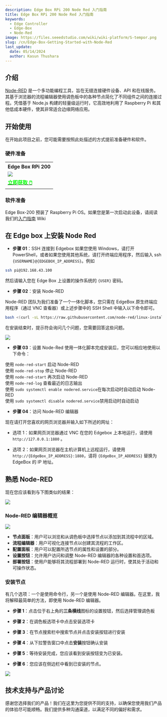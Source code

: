 ```yaml
---
description: Edge Box RPi 200 Node Red 入门指南
title: Edge Box RPi 200 Node Red 入门指南
keywords:
  - Edge Controller
  - Edge-Box
  - Node-Red
image: https://files.seeedstudio.com/wiki/wiki-platform/S-tempor.png
slug: /cn/Edge-Box-Getting-Started-with-Node-Red
last_update:
  date: 05/14/2024
  author: Kasun Thushara
---
```

## 介绍

[Node-RED](https://nodered.org/) 是一个多功能编程工具，旨在无缝连接硬件设备、API 和在线服务。其基于浏览器的流程编辑器使用调色板中的各种节点简化了不同组件之间的连接过程。凭借基于 Node.js 构建的轻量级运行时，它高效地利用了 Raspberry Pi 和其他低成本硬件，使其非常适合边缘网络应用。

## 开始使用

在开始此项目之前，您可能需要按照此处描述的方式提前准备硬件和软件。

### 硬件准备

<div class="table-center">
 <table class="table-nobg">
    <tr class="table-trnobg">
      <th class="table-trnobg">Edge Box RPi 200</th>
  </tr>
    <tr class="table-trnobg"></tr>
  <tr class="table-trnobg">
   <td class="table-trnobg"><div style={{textAlign:'center'}}><img src="https://media-cdn.seeedstudio.com/media/catalog/product/cache/bb49d3ec4ee05b6f018e93f896b8a25d/1/-/1-102991599_edgebox-rpi-200-first.jpg" style={{width:300, height:'auto'}}/></div></td>
  </tr>
    <tr class="table-trnobg"></tr>
  <tr class="table-trnobg">
   <td class="table-trnobg"><div class="get_one_now_container" style={{textAlign: 'center'}}><a class="get_one_now_item" href="https://www.seeedstudio.com/EdgeBox-RPi-200-CM4104016-p-5486.html" target="_blank">
              <strong><span><font color={'FFFFFF'} size={"4"}> 立即获取 🖱️</font></span></strong>
          </a></div></td>
        </tr>
    </table>
</div>

### 软件准备

Edge Box-200 预装了 Raspberry Pi OS。如果您是第一次启动此设备，请阅读我们的[入门指南](https://wiki.seeedstudio.com/cn/Edge_Box_introduction/) Wiki

## 在 Edge box 上安装 Node Red

- **步骤 01**：SSH 连接到 Edgebox
如果您使用 Windows，请打开 PowerShell，或者如果您使用其他系统，请打开终端应用程序，然后输入 ssh `{USERNAME}@{EDGEBOX_IP_ADDRESS}`。例如

```sh
ssh pi@192.168.43.100
```

然后请输入您在 Edge Box 上设置的操作系统的 `{USER}` 密码。

- **步骤 02**：安装 Node-RED

Node-RED 团队为我们准备了一个一体化脚本，您只需在 EdgeBox 原生终端应用程序（通过 VNC 查看器）或上述步骤中的 SSH Shell 中输入以下命令即可。

```sh
bash <(curl -sL https://raw.githubusercontent.com/node-red/linux-installers/master/deb/update-nodejs-and-nodered)
```

在安装结束时，提示符会询问几个问题，您需要回答这些问题。

<div style={{textAlign:'center'}}><img src="https://files.seeedstudio.com/wiki/Edge_Box/nodered/nodered.PNG" style={{width:600, height:'auto'}}/></div>

- **步骤 03**：设置 Node-Red
使用一体化脚本完成安装后，您可以相应地使用以下命令：

使用 `node-red-start`                   启动 Node-RED<br />
使用 `node-red-stop`                    停止 Node-RED <br />
使用 `node-red-start`                   再次启动 Node-RED <br />
使用 `node-red-log`                     查看最近的日志输出 <br />
使用 `sudo systemctl enable nodered.service`在每次启动时自动启动 Node-RED <br />
使用 `sudo systemctl disable nodered.service`禁用启动时自动启动 <br />

- **步骤 04**：访问 Node-RED 编辑器

现在请打开您喜欢的网页浏览器并输入如下所述的网址：

- 选项 1：如果网页浏览器通过 VNC 在您的 Edgebox 上本地运行，请使用 `http://127.0.0.1:1880` 。

- 选项 2：如果网页浏览器在主机计算机上远程运行，请使用 `http://{EdgeBox_IP_ADDRESS}:1880`，请将 `{EdgeBox_IP_ADDRESS}` 替换为 EdgeBox 的 IP 地址。

## 熟悉 Node-RED

现在您应该看到与下图类似的结果：

<div style={{textAlign:'center'}}><img src="https://files.seeedstudio.com/wiki/Edge_Box/nodered/noderedinterface.PNG" style={{width:600, height:'auto'}}/></div>

### Node-RED 编辑器概览

<div style={{textAlign:'center'}}><img src="https://files.seeedstudio.com/wiki/Edge_Box/nodered/node-editor.png" style={{width:600, height:'auto'}}/></div>

- **节点面板**：用户可以浏览和从调色板中选择节点以添加到其流程中的区域。
- **流程编辑器**：用户可视化连接节点以创建其流程的工作区。
- **配置面板**：用户可以配置所选节点的属性和设置的部分。
- **设置按钮**：允许用户访问和调整 Node-RED 编辑器的各种设置和首选项。
- **部署按钮**：使用户能够将其流程部署到 Node-RED 运行时，使其处于活动和可操作状态。

### 安装节点

有几个选项：一个是使用命令行，另一个是使用 Node-RED 编辑器。在这里，我将解释最简单的方法，即使用 Node-RED 编辑器。

- **步骤 1**：点击位于右上角的**三条横线**图标的设置按钮，然后选择管理调色板

- **步骤 2**：在调色板选项卡中点击安装选项卡

- **步骤 3**：在节点搜索栏中搜索节点并点击安装按钮进行安装

- **步骤 4**：从下拉警告窗口中点击**安装**按钮确认安装

- **步骤 5**：等待安装完成，您应该看到安装按钮变为已安装。

- **步骤 6**：您应该在侧边栏中看到已安装的节点。

<div style={{textAlign:'center'}}><img src="https://files.seeedstudio.com/wiki/Edge_Box/nodered/nodered-edgebox1.gif" style={{width:800, height:'auto'}}/></div>

## 技术支持与产品讨论

感谢您选择我们的产品！我们在这里为您提供不同的支持，以确保您使用我们产品的体验尽可能顺畅。我们提供多种沟通渠道，以满足不同的偏好和需求。

<div class="button_tech_support_container">
<a href="https://forum.seeedstudio.com/" class="button_forum"></a>
<a href="https://www.seeedstudio.com/contacts" class="button_email"></a>
</div>

<div class="button_tech_support_container">
<a href="https://discord.gg/eWkprNDMU7" class="button_discord"></a>
<a href="https://github.com/Seeed-Studio/wiki-documents/discussions/69" class="button_discussion"></a>
</div>
